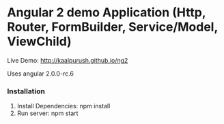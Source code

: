 # Angular 2 demo Application (Http, Router, FormBuilder, Service/Model, ViewChild)

Live Demo: http://kaalpurush.github.io/ng2

Uses angular 2.0.0-rc.6

### Installation
1. Install Dependencies: npm install	
2. Run server: npm start